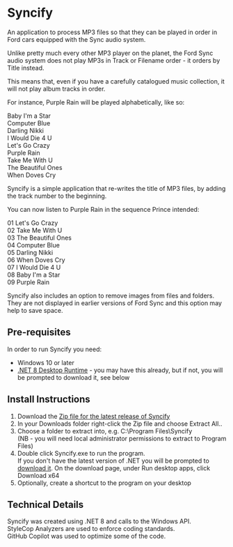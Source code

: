 # Syncify
An application to process MP3 files so that they can be played in order in Ford cars equipped with the Sync audio system.

Unlike pretty much every other MP3 player on the planet, the Ford Sync audio system does not play MP3s in Track or Filename order - it orders by Title instead.

This means that, even if you have a carefully catalogued music collection, it will not play album tracks in order.

For instance, Purple Rain will be played alphabetically, like so:

Baby I'm a Star<br/>
Computer Blue<br/>
Darling Nikki<br/>
I Would Die 4 U<br/>
Let's Go Crazy<br/>
Purple Rain<br/>
Take Me With U<br/>
The Beautiful Ones<br/>
When Doves Cry

Syncify is a simple application that re-writes the title of MP3 files, by adding the track number to the beginning.

You can now listen to Purple Rain in the sequence Prince intended:

01 Let's Go Crazy<br/>
02 Take Me With U<br/>
03 The Beautiful Ones<br/>
04 Computer Blue<br/>
05 Darling Nikki<br/>
06 When Doves Cry<br/>
07 I Would Die 4 U<br/>
08 Baby I'm a Star<br/>
09 Purple Rain

Syncify also includes an option to remove images from files and folders. They are not displayed in earlier versions of Ford Sync and this option may help to save space.

## Pre-requisites
In order to run Syncify you need:
- Windows 10 or later
- [.NET 8 Desktop Runtime](https://dotnet.microsoft.com/en-us/download/dotnet/8.0) - you may have this already, but if not, you will be prompted to download it, see below

## Install Instructions
1) Download the [Zip file for the latest release of Syncify](https://github.com/CultureBMo/Syncify/releases/download/v3.0/Syncify.3.0.0.0.zip)
2) In your Downloads folder right-click the Zip file and choose Extract All..
3) Choose a folder to extract into, e.g. C:\Program Files\Syncify<br/>
(NB - you will need local administrator permissions to extract to Program Files)
4) Double click Syncify.exe to run the program.<br/>
If you don't have the latest version of .NET you will be prompted to [download it](https://dotnet.microsoft.com/download/dotnet/5.0/runtime). On the download page, under Run desktop apps, click Download x64
5) Optionally, create a shortcut to the program on your desktop

## Technical Details
Syncify was created using .NET 8 and calls to the Windows API.<br/>
StyleCop Analyzers are used to enforce coding standards.<br/>
GitHub Copilot was used to optimize some of the code.